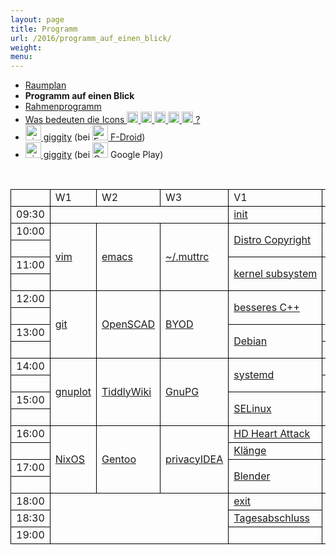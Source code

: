 ```yaml
---
layout: page
title: Programm
url: /2016/programm_auf_einen_blick/
weight:
menu:
---
```

<style type="text/css">
table {
border-collapse:collapse;
}
table td{
border:1px solid #000000;
padding-left:  8px;
padding-right: 8px;
}
</style>

* <a href="../programm_raumplan/">Raumplan</a>
* <span style="font-weight: bold;">Programm auf einen Blick</span>
* <a href="../programm_rahmen/">Rahmenprogramm</a>
* <a href="../programm_was_bedeuten_die_icons">Was bedeuten die Icons <img height="18" width="18" src="../../images/workshop.svg"> <img height="18" width="18" src="../../images/talk.svg"> <img height="18" width="18" src="../../images/talk2.svg"> <img height="18" width="18" src="../../images/lightning.svg"> <img height="18" width="18" src="../../images/lpic.svg"> ?</a>
* <a href="https://f-droid.org/repository/browse/?fdid=net.gaast.giggity" target="_blank"><img height="25" src="../../images/giggity.png" alt="giggity-Logo" title="giggity-Logo" />&nbsp;giggity</a> (bei
<a href="https://f-droid.org/" target="_blank"><img height="25" src="../../images/fdroid.png" alt="F-Droid-Logo" title="F-Droid-Logo" />&nbsp;F-Droid</a>)
* <a href="https://play.google.com/store/apps/details?id=net.gaast.giggity" target="_blank"><img height="25" src="../../images/giggity.png" alt="giggity-Logo" title="giggity-Logo" />&nbsp;giggity</a> (bei
<img height="25" src="../../images/googleplay.png" alt="Google-Play-Logo" title="Google-Play-Logo" />&nbsp;Google Play)

<p><br/></p>

<table>

<tr><td></td><td>W1</td><td>W2</td><td>W3</td><td>V1</td><td>V2</td><td>V3</td><td>V4</td><td>Observatorium</td><td>LPIC</td><td>Teckids</td><td></td></tr>

<tr><td>09:30</td>
<td colspan="3"></td>
<td>            <a class="talk2" href="../programm/tuebix-init">init</a></td>
<td colspan="6"></td>
<td>09:30</td></tr>

<tr><td>10:00</td>
<td rowspan="4"><a class="work"></a><a href="../programm/toni-zimmer-vim-fuer-nicht-mehr-beginner-und-noch-nicht-fortgeschrittene">vim</a></td>
<td rowspan="4"><a class="work"></a><a href="../programm/david-elias-kuenstle-gnu-emacs-101">emacs</a></td>
<td rowspan="4"><a class="work"></a><a href="../programm/sven-guckes-mutt-konfigurieren/">~/.muttrc</a></td>
<td rowspan="2"><a class="talk"></a><a href="../programm/carsten-emde-warum-ist-es-fast-unmoeglich-eine-linux-distribution-weiterzugeben">Distro Copyright</a></td>
<td rowspan="2"><a class="talk"></a><a href="../programm/olaf-flebbe-docker-docker-docker">Docker</a></td>
<td rowspan="2"><a class="talk"></a><a href="../programm/cornelius-koelbel-open-source-mehr-faktor-authentifizierung-mit-privacyidea">privacyIDEA</a></td>
<td rowspan="2"><a class="talk"></a><a href="../programm/janko-dietzsch-statistik-mit-r">Statistik&nbsp;mit&nbsp;R</a></td>
<td rowspan="5">&nbsp;</td>
<td rowspan="4">&nbsp;</td>
<td rowspan="16"><a class="work"></a><a href="../../kinder/">Teckids</a></td>
<td>10:00</td></tr>

<tr><td>&nbsp;</td><td></td></tr>

<tr><td>11:00</td>
<td rowspan="2"><a class="talk"></a><a href="../programm/arnd-bergmann-maintaining-a-large-linux-kernel-subsystem">kernel&nbsp;subsystem</a></td>
<td rowspan="2"><a class="talk"></a><a href="../programm/holger-gantikow-der-wal-im-windkanal-docker-container-fuer-scientific-computing">Docker und Scientific Computing</a></td>
<td rowspan="2"><a class="talk"></a><a href="../programm/robert-scheck-mein-erstes-selbstgebautes-rpm-paket">RPM</a></td>
<td rowspan="2"><a class="talk"></a><a href="../programm/roland-imme-xelatex-fuer-praesentationen">XeLaTeX</a></td>
<td>11:00</td></tr>

<tr><td>&nbsp;</td><td></td></tr>

<tr><td>12:00</td>
<td rowspan="4"><a class="work"></a><a href="../programm/knut-franke-fit-for-git">git</a></td>
<td rowspan="4"><a class="work"></a><a href="../programm/klaus-knopper-3d-konstruktion-und-3d-druck-mit-openscad-und-slic3r">OpenSCAD</a></td>
<td rowspan="4"><a class="work"></a><a href="../programm/felix-bauer-byod-ota-deanonymisierung">BYOD</a></td>
<td rowspan="2"><a class="talk"></a><a href="../programm/rainer-grimm-15-tipps-fuer-besseres-cplusplus-oder-warum-es-nur-10-wurden">besseres C++</a></td>
<td rowspan="2"><a class="talk"></a><a href="../programm/sebastian-klingberg-high-performance-computing-mit-docker">HPC mit Docker</a></td>
<td rowspan="4"><a class="light"></a><a href="../programm_raumplan#firstlightningtalk">Lightning Talks</a></td>
<td            ><a class="talk"></a><a href="../programm/wolfgang-engelmann-mit-lyx-master-doktorarbeit-schreiben">LyX</a></td>
<td rowspan="4"><a class="lpic"></a><a href="../../lpic/">LPIC</a></td>
<td>12:00</td></tr>

<tr><td></td>
<td            ><a class="talk"></a><a href="../programm/frederik-milkau-das-php-framework-typo3-flow">TYPO3 Flow</a></td>
<td            ><a class="talk" href="../programm/ruth-und-daniel-gottschall-cornelia-heinitz-das-tuebinger-80cm-teleskop/">Teleskop</a></td>
<td></td></tr>

<tr><td>13:00</td>
<td rowspan="2"><a class="talk"></a><a href="../programm/andreas-mundt-debian-fuer-ein-und-umsteiger">Debian</a></td>
<td            ><a class="talk"></a><a href="../programm/adrian-reber-container-migration-using-criu-and-lxc">CRIU and LXC</a></td>
<td            ><a class="talk"></a><a href="../programm/friedrich-strohmaier-andy-kuestner-open-source-software-beim-freien-radio-wueste-welle">Wüste&nbsp;Welle</a></td>
<td            ><a class="talk" href="../programm/ruth-und-daniel-gottschall-cornelia-heinitz-das-tuebinger-80cm-teleskop/">Teleskop</a></td>
<td>13:00</td></tr>

<tr><td></td>
<td            ><a class="talk"></a><a href="../programm/udo-seidel-quo-vadis-linux">Quo&nbsp;vadis&nbsp;Linux?!?</a></td>
<td            ><a class="talk"></a><a href="../programm/justin-humm-freifunk">Freifunk</a></td>
<td rowspan="10">&nbsp;</td>
<td></td></tr>

<tr><td>14:00</td>
<td rowspan="4"><a class="work"></a><a href="../programm/harald-koenig-gnuplot-ein-bild-sagt-mehr-als-1000-zahlen">gnuplot</a></td>
<td rowspan="4"><a class="work"></a><a href="../programm/matthias-windrich-tiddlywiki-das-wiki-fuer-die-hosentasche">TiddlyWiki</a></td>
<td rowspan="4"><a class="work"></a><a href="../programm/michael-weiss-e-mail-verschluesselung-mittels-gnupg-und-das-web-of-trust">GnuPG</a></td>
<td rowspan="2"><a class="talk"></a><a href="../programm/jonas-genannt-systemd-fuer-admins">systemd</a></td>
<td            ><a class="talk"></a><a href="../programm/joachim-schiele-nixos-als-guest-in-lxc-systemd-nspawn-docker-verwenden">NixOS</a></td>
<td rowspan="2"><a class="light"></a><a href="../programm/lugs-und-co-var-log-lug">/var/log/LUG</a></td>
<td rowspan="2"><a class="talk"></a><a href="../programm/frank-schiebel-wlan-an-der-schule">WLAN&nbsp;an&nbsp;der&nbsp;Schule</a></td>
<td rowspan="4"><a class="lpic"></a><a href="../../lpic/">LPIC</a></td>
<td>14:00</td></tr>

<tr><td></td>
<td            ><a class="talk"></a><a href="../programm/matthias-beyer-nixos-als-desktop-os-ein-erfahrungsbericht">NixOS&nbsp;als&nbsp;Desktop-OS</a></td>
<td></td></tr>

<tr><td>15:00</td>
<td rowspan="2"><a class="talk"></a><a href="../programm/robert-scheck-selinux-bitte-nicht-deaktivieren">SELinux</a></td>
<td rowspan="2"><a class="talk"></a><a href="../programm/reiner-schlotte-hadoops-secure-mode-fluch-oder-segen">Hadoops&nbsp;'secure&nbsp;mode'</a></td>
<td rowspan="2"><a class="light"></a><a href="../programm_raumplan#lightningtalkssecondblock">Lightning Talks</a></td>
<td rowspan="2"><a class="talk"></a><a href="../programm/anselm-kruis-kinder-computerzeitbegrenzung-und-new-style-daemons">PC-Zeitbegrenzung</a></td>
<td>15:00</td></tr>

<tr><td>&nbsp;</td><td></td></tr>

<tr><td>16:00</td>
<td rowspan="4"><a class="work"></a><a href="../programm/paul-seitz-webdienste-unter-nixos">NixOS</a></td>
<td rowspan="4"><a class="work"></a><a href="../programm/mark-schmidt-gentoo-installparty">Gentoo</a></td>
<td rowspan="4"><a class="work"></a><a href="../programm/cornelius-koelbel-serverfarm-mit-zentral-verwaltetem-zweiten-faktor-absichern">privacyIDEA</a></td>
<td            ><a class="talk"></a><a href="../programm/felix-bauer-hard-disk-heart-attack">HD&nbsp;Heart&nbsp;Attack</a></td>
<td rowspan="2"><a class="talk"></a><a href="../programm/olaf-flebbe-hadoop-distribution-selber-machen">Hadoop&nbsp;Distribution</a></td>
<td rowspan="2"><a class="work"></a><a href="../programm/michael-weiss-keysigning-party">Keysigning Party</a></td>
<td rowspan="2"><a class="talk"></a><a href="../programm/sascha-kaupp-zocken-unter-linux"><del>Zocken&nbsp;unter&nbsp;Linux</del></a></td>
<td rowspan="4">&nbsp;</td>
<td>16:00</td></tr>

<tr><td></td>
<td            ><a class="talk"></a><a href="../programm/ingo-blechschmidt-physik-der-klaenge-experimente-mit-linux-bordmitteln">Klänge</a></td>
<td></td></tr>

<tr><td>17:00</td>
<td rowspan="2"><a class="talk"></a><a href="../programm/thomas-dinges-blender-inside-out">Blender</a></td>
<td rowspan="2"><a class="talk"></a><a href="../programm/peter-hrenka-korrektheit-von-programmen-beweisen-mit-coq">Coq</a></td>
<td rowspan="2"><a class="talk"></a><a href="../programm/stefan-baur-linux-und-x2go-ein-effektiver-und-guenstiger-schutz-vor-ransomware-auf-windows-systemen">X2Go</a></td>
<td            ><a class="talk"></a><a href="../programm/vinzenz-rosenkranz-was-ist-owncloud-und-wieso">owncloud</a></td>
<td>17:00</td></tr>

<tr><td>&nbsp;</td>
<td            ><a class="talk"></a><a href="../programm/robert-scheck-mein-eigener-jabber-server-mit-prosody">Jabber-Server</a></td>
<td></td></tr>


<tr><td>18:00</td>
<td colspan="3" rowspan="3"></td>
<td>            <a class="talk2" href="../programm/tuebix-exit">exit</a></td>
<td colspan="3" rowspan="3"></td>
<td colspan="2" rowspan="3"> </td>
<td>18:00</td></tr>

<tr><td>18:30</td>
<td            ><a class="talk" href="../programm/ingo-blechschmidt-das-geheimnis-der-zahl-5/">Tagesabschluss</a></td>
<td            ><a class="talk" href="../programm/ruth-und-daniel-gottschall-cornelia-heinitz-das-tuebinger-80cm-teleskop/">Teleskop</a></td>
<td>18:30</td></tr>

<tr><td>19:00</td>
<td>&nbsp;</td>
<td            ><a class="talk" href="../programm/ruth-und-daniel-gottschall-cornelia-heinitz-das-tuebinger-80cm-teleskop/">Teleskop</a></td>
<td>19:00</td></tr>

</table>
